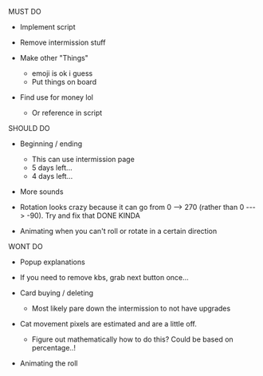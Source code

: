 MUST DO


+ Implement script

+ Remove intermission stuff 

+ Make other "Things"
  + emoji is ok i guess
  + Put things on board

+ Find use for money lol 
  + Or reference in script 

SHOULD DO

+ Beginning / ending
  + This can use intermission page 
  + 5 days left...
  + 4 days left... 

+ More sounds

+ Rotation looks crazy because it can go from 0 --> 270 (rather than 0 ---> -90). Try and fix that DONE KINDA

+ Animating when you can't roll or rotate in a certain direction



WONT DO
+ Popup explanations 

+ If you need to remove kbs, grab next button once... 

+ Card buying / deleting 
  + Most likely pare down the intermission to not have upgrades

+ Cat movement pixels are estimated and are a little off.
  + Figure out mathematically how to do this? Could be based on percentage..!

+ Animating the roll
